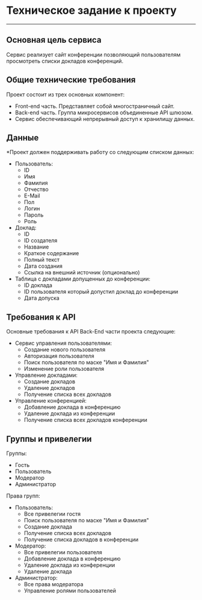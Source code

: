 # Техническое задание к проекту

---

## Основная цель сервиса

Сервис реализует сайт конференции позволяющий пользователям просмотреть списки докладов конференций.

## Общие технические требования

Проект состоит из трех основных компонент:
* Front-end часть. Представляет собой многостраничный сайт.
* Back-end часть. Группа микросервисов объединенные API шлюзом.
* Сервис обеспечивающий непрерывный доступ к хранилищу данных.

## Данные

*Проект должен поддерживать работу со следующим списком данных:
* Пользователь:
  * ID
  * Имя
  * Фамилия
  * Отчество
  * E-Mail
  * Пол
  * Логин
  * Пароль
  * Роль
* Доклад:
  * ID
  * ID создателя
  * Название
  * Краткое содержание
  * Полный текст
  * Дата создания
  * Ссылка на внешний источник (опционально)
* Таблица с докладами допущенных до конференции:
  * ID доклада
  * ID пользователя который допустил доклад до конференции
  * Дата допуска

## Требования к API

Основные требования к API Back-End части проекта следующие:
* Сервис управления пользователями:
  * Создание нового пользователя
  * Авторизация пользователя
  * Поиск пользователя по маске "Имя и Фамилия"
  * Изменение роли пользователя
* Управление докладами:
  * Создание докладов
  * Удаление докладов
  * Получение списка всех докладов
* Управление конференцией:
  * Добавление доклада в конференцию 
  * Удаление доклада из конференции
  * Получение списка всех докладов конференции

## Группы и привелегии

Группы:
* Гость
* Пользователь
* Модератор
* Администратор

Права групп:
* Пользователь:
  * Все привелегии гостя
  * Поиск пользователя по маске "Имя и Фамилия"
  * Создание доклада
  * Получение списка всех докладов
  * Получение списка докладов в конференции
* Модератор:
  * Все привелегии пользователя
  * Добавление доклада в конференцию
  * Удаление доклада из конференции
  * Удаление доклада
* Администратор:
  * Все права модератора
  * Управление ролями пользователей